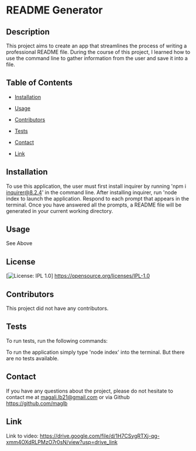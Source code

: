 # README Generator

## Description

This project aims to create an app that streamlines the process of writing a professional README file. 
During the course of this project, I learned how to use the command line to gather information from the user and save it into a file.

## Table of Contents 

  * [Installation](#installation)

  * [Usage](#usage)
  
  * [Contributors](#contributors)

  * [Tests](#tests)

  * [Contact](#contact)

  * [Link](#link)
   
## Installation

To use this application, the user must first install inquirer by running 'npm i inquirer@8.2.4' in the command line. After installing inquirer, run 'node index to launch the application. Respond to each prompt that appears in the terminal. Once you have answered all the prompts, a README file will be generated in your current working directory.

## Usage

See Above

## License
[![License: IPL 1.0](https://img.shields.io/badge/License-IPL_1.0-blue.svg)]
https://opensource.org/licenses/IPL-1.0

## Contributors

This project did not have any contributors.

## Tests

  To run tests, run the following commands:

  To run the application simply type 'node index' into the terminal. But there are no tests available.

## Contact

If you have any questions about the project, please do not hesitate to contact me at magali.lb21@gmail.com or via Github https://github.com/maglb

## Link

Link to video:
https://drive.google.com/file/d/1H7CSygRTXj-qg-xmm4OXdRLPMzO7r0sN/view?usp=drive_link